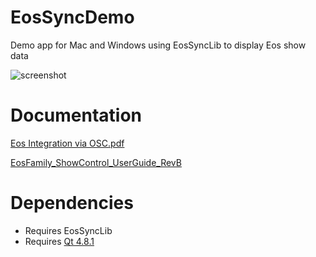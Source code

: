 # EosSyncDemo
Demo app for Mac and Windows using EosSyncLib to display Eos show data

![screenshot](https://raw.githubusercontent.com/ElectronicTheatreControlsLabs/Downloads/master/Images/EosSyncDemo_Screenshot.png)

# Documentation

[Eos Integration via OSC.pdf](https://github.com/ElectronicTheatreControlsLabs/EosSyncLib/raw/master/Eos%20Integration%20via%20OSC.pdf)

[EosFamily_ShowControl_UserGuide_RevB](http://www.etcconnect.com/WorkArea/DownloadAsset.aspx?id=10737461372)

# Dependencies

- Requires EosSyncLib
- Requires [Qt 4.8.1](https://download.qt.io/archive/qt/4.8/4.8.1/)
